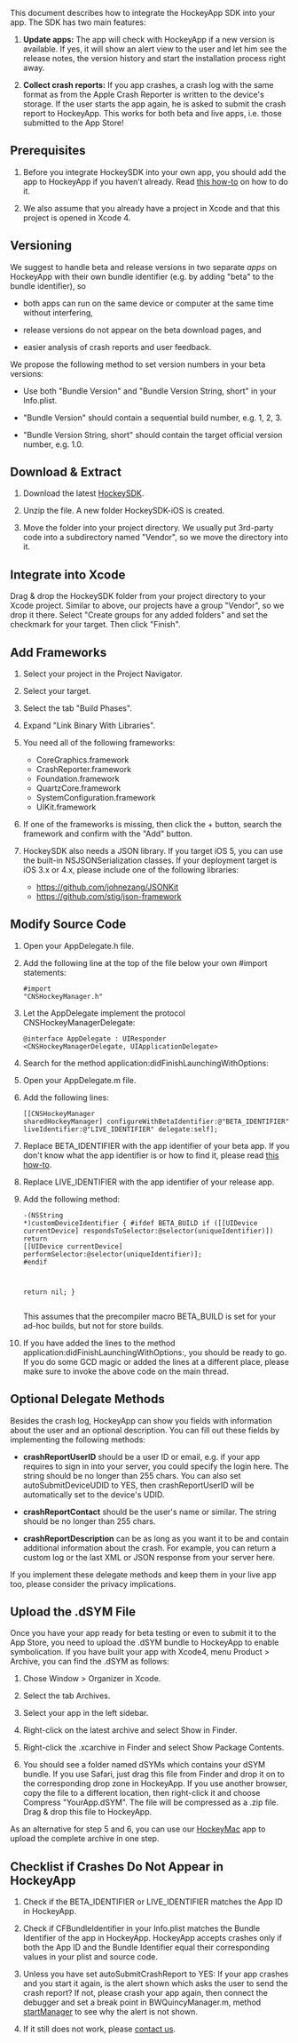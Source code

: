 This document describes how to integrate the HockeyApp SDK into your app. The SDK has two main features:

1. **Update apps:** The app will check with HockeyApp if a new version is available. If yes, it will show an alert view to the user and let him see the release notes, the version history and start the installation process right away. 

2. **Collect crash reports:** If you app crashes, a crash log with the same format as from the Apple Crash Reporter is written to the device's storage. If the user starts the app again, he is asked to submit the crash report to HockeyApp. This works for both beta and live apps, i.e. those submitted to the App Store!

## Prerequisites

1. Before you integrate HockeySDK into your own app, you should add the app to HockeyApp if you haven't already. Read [this how-to](http://support.hockeyapp.net/kb/how-tos/how-to-create-a-new-app) on how to do it.

2. We also assume that you already have a project in Xcode and that this project is opened in Xcode 4.

## Versioning

We suggest to handle beta and release versions in two separate *apps* on HockeyApp with their own bundle identifier (e.g. by adding "beta" to the bundle identifier), so

* both apps can run on the same device or computer at the same time without interfering,

* release versions do not appear on the beta download pages, and

* easier analysis of crash reports and user feedback.

We propose the following method to set version numbers in your beta versions:

* Use both "Bundle Version" and "Bundle Version String, short" in your Info.plist.

* "Bundle Version" should contain a sequential build number, e.g. 1, 2, 3.

* "Bundle Version String, short" should contain the target official version number, e.g. 1.0.

## Download & Extract

1. Download the latest [HockeySDK](https://github.com/codenauts/HockeySDK-iOS/downloads).

2. Unzip the file. A new folder HockeySDK-iOS is created.

3. Move the folder into your project directory. We usually put 3rd-party code into a subdirectory named "Vendor", so we move the directory into it.

## Integrate into Xcode

Drag & drop the HockeySDK folder from your project directory to your Xcode project. Similar to above, our projects have a group "Vendor", so we drop it there. Select "Create groups for any added folders" and set the checkmark for your target. Then click "Finish".

## Add Frameworks

1. Select your project in the Project Navigator.

2. Select your target.

3. Select the tab "Build Phases".

4. Expand "Link Binary With Libraries".

5. You need all of the following frameworks:

    * CoreGraphics.framework
    * CrashReporter.framework
    * Foundation.framework
    * QuartzCore.framework
    * SystemConfiguration.framework
    * UIKit.framework

6. If one of the frameworks is missing, then click the + button, search the framework and confirm with the "Add" button.

7. HockeySDK also needs a JSON library. If you target iOS 5, you can use the built-in NSJSONSerialization classes. If your deployment target is iOS 3.x or 4.x, please include one of the following libraries:

	* https://github.com/johnezang/JSONKit
	* https://github.com/stig/json-framework

## Modify Source Code

1. Open your AppDelegate.h file.

2. Add the following line at the top of the file below your own #import statements:<pre><code>#import "CNSHockeyManager.h"</code></pre>

3. Let the AppDelegate implement the protocol CNSHockeyManagerDelegate:<pre><code>@interface AppDelegate : UIResponder &lt;CNSHockeyManagerDelegate, UIApplicationDelegate>
</code></pre>

4. Search for the method application:didFinishLaunchingWithOptions:

5. Open your AppDelegate.m file.

6. Add the following lines:<pre><code>[[CNSHockeyManager sharedHockeyManager] configureWithBetaIdentifier:@"BETA_IDENTIFIER" 
                                                         liveIdentifier:@"LIVE_IDENTIFIER"
                                                               delegate:self];</code></pre>
    
7. Replace BETA_IDENTIFIER with the app identifier of your beta app. If you don't know what the app identifier is or how to find it, please read [this how-to](http://support.hockeyapp.net/kb/how-tos/how-to-find-the-app-identifier). 

8. Replace LIVE_IDENTIFIER with the app identifier of your release app.

9. Add the following method:<pre><code>-(NSString *)customDeviceIdentifier {
\#ifdef BETA_BUILD
      if ([[UIDevice currentDevice] respondsToSelector:@selector(uniqueIdentifier)])
        return [[UIDevice currentDevice] performSelector:@selector(uniqueIdentifier)];
\#endif

      return nil;
}</code></pre>This assumes that the precompiler macro BETA_BUILD is set for your ad-hoc builds, but not for store builds.

10. If you have added the lines to the method application:didFinishLaunchingWithOptions:, you should be ready to go. If you do some GCD magic or added the lines at a different place, please make sure to invoke the above code on the main thread. 

## Optional Delegate Methods

Besides the crash log, HockeyApp can show you fields with information about the user and an optional description. You can fill out these fields by implementing the following methods:

* **crashReportUserID** should be a user ID or email, e.g. if your app requires to sign in into your server, you could specify the login here. The string should be no longer than 255 chars. You can also set autoSubmitDeviceUDID to YES, then crashReportUserID will be automatically set to the device's UDID. 

* **crashReportContact** should be the user's name or similar. The string should be no longer than 255 chars.

* **crashReportDescription** can be as long as you want it to be and contain additional information about the 
crash. For example, you can return a custom log or the last XML or JSON response from your server here.

If you implement these delegate methods and keep them in your live app too, please consider the privacy implications.

## Upload the .dSYM File

Once you have your app ready for beta testing or even to submit it to the App Store, you need to upload the .dSYM bundle to HockeyApp to enable symbolication. If you have built your app with Xcode4, menu Product > Archive, you can find the .dSYM as follows:

1. Chose Window > Organizer in Xcode.

2. Select the tab Archives.

3. Select your app in the left sidebar.

4. Right-click on the latest archive and select Show in Finder.

5. Right-click the .xcarchive in Finder and select Show Package Contents. 

6. You should see a folder named dSYMs which contains your dSYM bundle. If you use Safari, just drag this file from Finder and drop it on to the corresponding drop zone in HockeyApp. If you use another browser, copy the file to a different location, then right-click it and choose Compress "YourApp.dSYM". The file will be compressed as a .zip file. Drag & drop this file to HockeyApp. 

As an alternative for step 5 and 6, you can use our [HockeyMac](https://github.com/codenauts/HockeyMac) app to upload the complete archive in one step.

## Checklist if Crashes Do Not Appear in HockeyApp

1. Check if the BETA_IDENTIFIER or LIVE_IDENTIFIER matches the App ID in HockeyApp.

2. Check if CFBundleIdentifier in your Info.plist matches the Bundle Identifier of the app in HockeyApp. HockeyApp accepts crashes only if both the App ID and the Bundle Identifier equal their corresponding values in your plist and source code.

3. Unless you have set autoSubmitCrashReport to YES: If your app crashes and you start it again, is the alert shown which asks the user to send the crash report? If not, please crash your app again, then connect the debugger and set a break point in BWQuincyManager.m, method [startManager](https://github.com/codenauts/HockeySDK-iOS/blob/develop/Classes/BWQuincyManager.m#L251) to see why the alert is not shown.

4. If it still does not work, please [contact us](http://support.hockeyapp.net/discussion/new).

